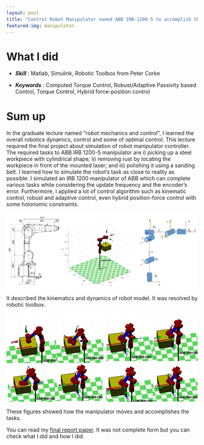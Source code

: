 ```yaml
---
layout: post
title: "Control Robot Manipulator named ABB IRB-1200-5 to accomplish the given task such as picking up, removing rust and polishing"
featured-img: manipulator
---
```


# What I did

- ***Skill*** : Matlab, Simulink, Robotic Toolbox from Peter Corke

- ***Keywords*** : Computed Torque Control, Robust/Adaptive Passivity based Control, Torque Control, Hybrid force-position control

# Sum up 

In the graduate lecture named "robot mechanics and control", I learned the overall robotics dynamics, control and some of optimal control.
This lecture required the final project about simulation of robot manipulator controller. The required tasks to ABB IRB 1200-5 manipulator are i) picking up a steel workpiece with cylindrical shape; ii) removing rust by locating the workpiece in front of the mounted laser; and iii) polishing it using a sanding belt. 
I learned how to simulate the robot’s task as close to reality as possible. I simulated an IRB 1200 manipulator of ABB which can complete various tasks while considering the update frequency and the encoder’s error. Furthermore, I applied a lot of control algorithm such as kinematic control, robust and adaptive control, even hybrid position-force control with some holonomic constraints. 

<p align="center">
  <img src="/assets/img/posts/manipulator.jpg">
</p>

It described the kinematics and dynamics of robot model. It was resolved by robotic toolbox.

<p align="center">
  <img src="/assets/img/posts/mani1.jpg">
</p>

These figures showed how the manipulator moves and accomplishes the tasks.

You can read my [final report paper](https://hotae319.github.io/assets/Hotae_Lee_FinalProject_Robot%20Mechanics.pdf). It was not complete form but you can check what I did and how I did. 
